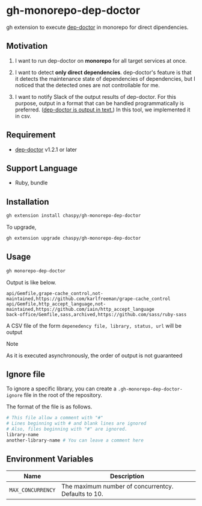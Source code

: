 # gh-monorepo-dep-doctor

gh extension to execute [dep-doctor](https://github.com/kyoshidajp/dep-doctor) in monorepo for direct dipendencies.

## Motivation

1. I want to run dep-doctor on **monorepo** for all target services at once.

2. I want to detect **only direct dependencies**. dep-doctor's feature is that it detects the maintenance state of dependencies of dependencies, but I noticed that the detected ones are not controllable for me.

3. I want to notify Slack of the output results of dep-doctor. For this purpose, output in a format that can be handled programmatically is preferred. ([dep-doctor is output in text.](https://github.com/kyoshidajp/dep-doctor/blob/main/cmd/report.go)) In this tool, we implemented it in csv.

## Requirement

- [dep-doctor](https://github.com/kyoshidajp/dep-doctor) v1.2.1 or later

## Support Language

- Ruby, bundle

## Installation

```bash
gh extension install chaspy/gh-monorepo-dep-doctor
```

To upgrade,

```bash
gh extension upgrade chaspy/gh-monorepo-dep-doctor
```

## Usage

```bash
gh monorepo-dep-doctor
```

Output is like below.

```
api/Gemfile,grape-cache_control,not-maintained,https://github.com/karlfreeman/grape-cache_control
api/Gemfile,http_accept_language,not-maintained,https://github.com/iain/http_accept_language
back-office/Gemfile,sass,archived,https://github.com/sass/ruby-sass
```

A CSV file of the form `depenedency file, library, status, url` will be output

> [!NOTE]
> As it is executed asynchronously, the order of output is not guaranteed

## Ignore file

To ignore a specific library, you can create a `.gh-monorepo-dep-doctor-ignore` file in the root of the repository.

The format of the file is as follows.

```bash
# This file allow a comment with "#"
# Lines beginning with # and blank lines are ignored
# Also, files beginning with "#" are ignored.
library-name
another-library-name # You can leave a comment here
```

## Environment Variables

|Name|Description|
|---|---|
| `MAX_CONCURRENCY` | The maximum number of concurrentcy. Defaults to 10.|
